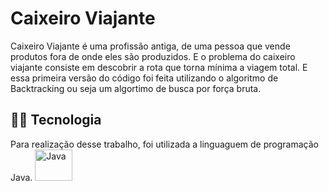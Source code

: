 
# Caixeiro Viajante

Caixeiro Viajante é uma profissão antiga, de uma pessoa que vende produtos fora de onde eles são produzidos.
E o problema do caixeiro viajante consiste em descobrir a rota que torna mínima a viagem total. 
E essa primeira versão do código foi feita utilizando o algoritmo de Backtracking ou seja um algortimo de busca por força bruta. 

## :woman_technologist:	 Tecnologia
Para realização desse trabalho, foi utilizada a linguaguem de programação Java.
<img alt="Java" height="50" width="60" src="https://cdn.jsdelivr.net/gh/devicons/devicon/icons/java/java-original-wordmark.svg" />

